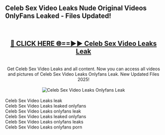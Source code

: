 <h2>Celeb Sex Video Leaks Nude Original Videos 0nlyFans Leaked - Files Updated! </h2>
<br>
<div align="center">
<h2><a href="https://213.232.235.80/live/video.php?q=celeb-sex-video-leaks" rel="nofollow">🔴 CLICK HERE 🌐==►► Celeb Sex Video Leaks Leak</a></h2>
<br>
Get Celeb Sex Video Leaks and all content. Now you can access all videos and pictures of Celeb Sex Video Leaks Onlyfans Leak. New Updated Files 2025!
<br>
<br>
<a href="https://213.232.235.80/live/video.php?q=celeb-sex-video-leaks" rel="nofollow" data-target="animated-image.originalLink"><img src="https://i.imgur.com/1EjSzPs.png" alt="Celeb Sex Video Leaks Onlyfans Leak" style="max-width: 100%; display: inline-block;" data-target="animated-image.originalImage"></a>
</div>
<br>
Celeb Sex Video Leaks leak<br>
Celeb Sex Video Leaks leaked onlyfans<br>
Celeb Sex Video Leaks onlyfans leak<br>
Celeb Sex Video Leaks leaked onlyfans<br>
Celeb Sex Video Leaks onlyfans leaks<br>
Celeb Sex Video Leaks onlyfans porn
